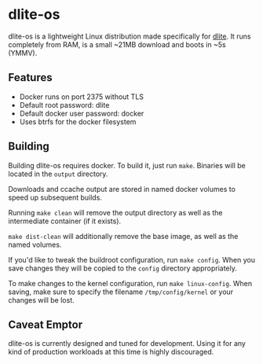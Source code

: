# dlite-os

dlite-os is a lightweight Linux distribution made specifically for [dlite](https://github.com/nlf/dlite). It runs completely from RAM, is a small ~21MB download and boots in ~5s (YMMV).

## Features

* Docker runs on port 2375 without TLS
* Default root password: dlite
* Default docker user password: docker
* Uses btrfs for the docker filesystem

## Building

Building dlite-os requires docker. To build it, just run `make`. Binaries will be located in the `output` directory.

Downloads and ccache output are stored in named docker volumes to speed up subsequent builds.

Running `make clean` will remove the output directory as well as the intermediate container (if it exists).

`make dist-clean` will additionally remove the base image, as well as the named volumes.

If you'd like to tweak the buildroot configuration, run `make config`. When you save changes they will be copied to the `config` directory appropriately.

To make changes to the kernel configuration, run `make linux-config`. When saving, make sure to specify the filename `/tmp/config/kernel` or your changes will be lost.

## Caveat Emptor

dlite-os is currently designed and tuned for development.  Using it for any kind of production workloads at this time is highly discouraged.
